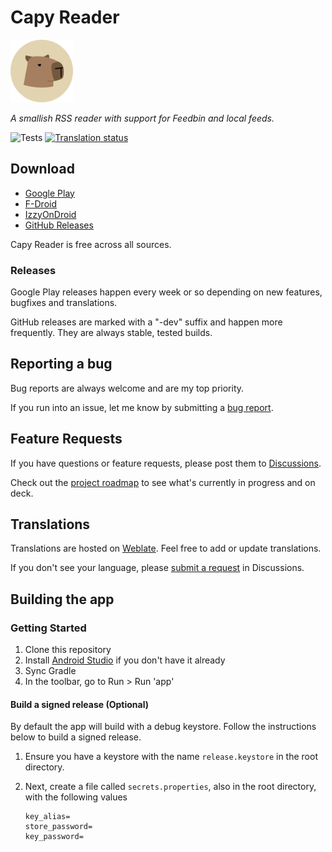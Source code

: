 # Capy Reader

<img src="./site/capy.png" width="100px">

_A smallish RSS reader with support for Feedbin and local feeds._

![Tests](https://github.com/jocmp/capyreader/actions/workflows/ci.yml/badge.svg) <a href="https://hosted.weblate.org/engage/capy-reader/">
 <img src="https://hosted.weblate.org/widget/capy-reader/strings/svg-badge.svg" alt="Translation status" />
</a>

## Download

- [Google Play][gplay_link]
- [F-Droid][fdroid_link]
- [IzzyOnDroid][izzy_link]
- [GitHub Releases][github_link]

Capy Reader is free across all sources.

### Releases

Google Play releases happen every week or so depending on new features, bugfixes and translations.

GitHub releases are marked with a "-dev" suffix and happen more frequently. They are always stable, tested builds.

## Reporting a bug

Bug reports are always welcome and are my top priority.

If you run into an issue, let me know by submitting a [bug report](https://github.com/jocmp/capyreader/issues/new?labels=bug&template=bug_report.yml).

## Feature Requests

If you have questions or feature requests, please post them to [Discussions](https://github.com/jocmp/capyreader/discussions).

Check out the [project roadmap](https://github.com/users/jocmp/projects/3) to see what's currently in progress and on deck.

## Translations

Translations are hosted on [Weblate](https://hosted.weblate.org/projects/capy-reader). Feel free to add or update translations.

If you don't see your language, please [submit a request](https://github.com/jocmp/capyreader/discussions) in Discussions.

## Building the app

### Getting Started

1. Clone this repository
2. Install [Android Studio](https://developer.android.com/studio) if you don't have it already
3. Sync Gradle
4. In the toolbar, go to Run > Run 'app'

#### Build a signed release (Optional)

By default the app will build with a debug keystore. Follow the instructions below to build a signed release.

1. Ensure you have a keystore with the name `release.keystore` in the root directory.
2. Next, create a file called `secrets.properties`, also in the root directory, with the following values

    ```properties
    key_alias=
    store_password=
    key_password=
    ```


[gplay_link]: https://play.google.com/store/apps/details?id=com.capyreader.app
[fdroid_link]: https://f-droid.org/packages/com.capyreader.app/
[izzy_link]: https://apt.izzysoft.de/fdroid/index/apk/com.capyreader.app
[izzy_img]: https://img.shields.io/endpoint?url=https://apt.izzysoft.de/fdroid/api/v1/shield/com.capyreader.app&label=IzzyOnDroid
[github_link]: https://github.com/jocmp/capyreader/releases/latest
[github_img]: https://img.shields.io/github/v/release/jocmp/capyreader?logo=GitHub
